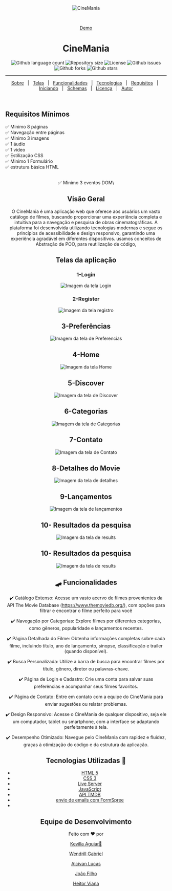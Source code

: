 <div align="center" id="top">
  <img src="./.github/home.png" alt="CineMania" />

  &#xa0;


  <a href="https://smartprogsolutions.github.io/CineMania/">Demo</a>
</div>

<h1 align="center">CineMania</h1>

<p align="center">
   
  <img alt="Github language count" src="https://img.shields.io/github/languages/count/SmartProgSolutions/CineMania?color=56BEB8">

  <img alt="Repository size" src="https://img.shields.io/github/repo-size/SmartProgSolutions/CineMania?color=56BEB8">

  <img alt="License" src="https://img.shields.io/github/license/SmartProgSolutions/CineMania?color=56BEB8">

  <img alt="Github issues" src="https://img.shields.io/github/issues/SmartProgSolutions/CineMania?color=56BEB8" />

  <img alt="Github forks" src="https://img.shields.io/github/forks/SmartProgSolutions/CineMania?color=56BEB8" />

  <img alt="Github stars" src="https://img.shields.io/github/stars/SmartProgSolutions/CineMania?color=56BEB8" />
</p>

<hr>

<p align="center">
  <a href="#-sobre">Sobre</a> &#xa0; | &#xa0;
  <a href="#telas-da-aplicação">Telas</a> &#xa0; | &#xa0;
  <a href="#skateboard-funcionalidades">Funcionalidades</a> &#xa0; | &#xa0;
  <a href="#rocket-tecnologias">Tecnologias</a> &#xa0; | &#xa0;
  <a href="#white_check_mark-requisitos-para-rodar-a-aplicação">Requisitos</a> &#xa0; | &#xa0;
  <a href="#checkered_flag-iniciando">Iniciando</a> &#xa0; | &#xa0;
  <a href="#-configurações-adicionais-ao-projeto">Schemas</a> &#xa0; | &#xa0;
  <a href="#memo-licença">Licença</a> &#xa0; | &#xa0;
  <a href="https://github.com/SmartProgSolutions/CineMania" target="_blank">Autor</a>
</p>

<br>

## Requisitos Mínimos ##

:white_check_mark: Minimo 8 páginas \
:white_check_mark: Navegação entre páginas \
:white_check_mark: Minimo 3 imagens \
:white_check_mark: 1 áudio \
:white_check_mark: 1 vídeo \
:white_check_mark: Estilização CSS\
:white_check_mark: Minimo 1 Formulário\
:white_check_mark: estrutura básica HTML <header> <section> <footer>\
:white_check_mark: Minimo 3 eventos DOM\

## Visão Geral ##

O CineMania é uma aplicação web que oferece aos usuários um vasto catálogo de filmes, buscando proporcionar uma experiência completa e intuitiva para a navegação e pesquisa de obras cinematográficas. A plataforma foi desenvolvida utilizando tecnologias modernas e segue os princípios de acessibilidade e design responsivo, garantindo uma experiência agradável em diferentes dispositivos. usamos conceitos de Abstração de POO, para reutilização de código, 

## Telas da aplicação

### 1-Login ##

<img src="./.github/login.png" alt="Imagem da tela Login" />

### 2-Register ##

<img src="./.github/cadastro.png" alt="Imagem da tela registro" />

## 3-Preferências ##

<img src="./.github/preferences.png" alt="Imagem da tela de Preferencias" />

## 4-Home ##

<img src="./.github/home.png" alt="Imagem da tela Home" />

## 5-Discover ##

<img src="./.github/discover.png" alt="Imagem da tela de Discover" />

## 6-Categorias ##

<img src="./.github/categorias.png" alt="Imagem da tela de Categorias" />

## 7-Contato ##

<img src="./.github/contato.png" alt="Imagem da tela de Contato" />

## 8-Detalhes do Movie ##

<img src="./.github/details.png" alt="Imagem da tela de detalhes" />

## 9-Lançamentos ##

<img src="./.github/lancamento.png" alt="Imagem da tela de lançamentos" />

## 10- Resultados da pesquisa ##

<img src="./.github/results.png" alt="Imagem da tela de results" />


## 10- Resultados da pesquisa ##

<img src="./.github/results.png" alt="Imagem da tela de results" />


## :skateboard: Funcionalidades ##

:heavy_check_mark: Catálogo Extenso: Acesse um vasto acervo de filmes provenientes da API The Movie Database (https://www.themoviedb.org/), com opções para filtrar e encontrar o filme perfeito para você

:heavy_check_mark: Navegação por Categorias: Explore filmes por diferentes categorias, como gêneros, popularidade e lançamentos recentes.

:heavy_check_mark: Página Detalhada do Filme: Obtenha informações completas sobre cada filme, incluindo título, ano de lançamento, sinopse, classificação e trailer (quando disponível).

:heavy_check_mark: Busca Personalizada: Utilize a barra de busca para encontrar filmes por título, gênero, diretor ou palavras-chave.

:heavy_check_mark: Página de Login e Cadastro: Crie uma conta para salvar suas preferências e acompanhar seus filmes favoritos.

:heavy_check_mark: Página de Contato: Entre em contato com a equipe do CineMania para enviar sugestões ou relatar problemas.

:heavy_check_mark: Design Responsivo: Acesse o CineMania de qualquer dispositivo, seja ele um computador, tablet ou smartphone, com a interface se adaptando perfeitamente à tela.

:heavy_check_mark: Desempenho Otimizado: Navegue pelo CineMania com rapidez e fluidez, graças à otimização do código e da estrutura da aplicação.

# Tecnologias Utilizadas :rocket:

- [HTML 5](#)
- [CSS 3](#)
- [Live Server](#)
- [JavaScript](#)
- [API TMDB](https://www.themoviedb.org/)
- [envio de emails com FormSpree](#)
- 

# Equipe de Desenvolvimento

Feito com ❤️ por 

<a href="https://github.com/KevillaAguiar" target="_blank">Kevilla Aguiar🦅</a> 

<a href="https://github.com/WendrilXX" target="_blank">Wendrill Gabriel</a> 

 <a href="https://github.com/AlcivanLucas" target="_blank">Alcivan Lucas</a> 
  
 <a href="https://github.com/Joap-Filho" target="_blank">João Filho</a>
 
 <a href="https://github.com/heitorviana-dev" target="_blank">Heitor Viana</a>
